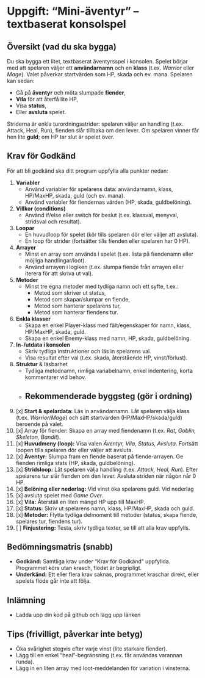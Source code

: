 ﻿# Uppgift: “Mini-äventyr” – textbaserat konsolspel

## Översikt (vad du ska bygga)
Du ska bygga ett litet, textbaserat äventyrsspel i konsolen. Spelet börjar med att spelaren
väljer ett **användarnamn** och en **klass** (t.ex. _Warrior_ eller _Mage_). Valet påverkar startvärden
som HP, skada och ev. mana. Spelaren kan sedan:

- Gå på **äventyr** och möta slumpade **fiender**,
- **Vila** för att återfå lite HP,
- Visa **status**,
- Eller **avsluta** spelet.

Striderna är enkla turordningsstrider: spelaren väljer en handling (t.ex. Attack, Heal, Run),
fienden slår tillbaka om den lever. Om spelaren vinner får hen lite **guld**; om HP tar slut är
spelet över.
## Krav för Godkänd
För att bli godkänd ska ditt program uppfylla alla punkter nedan:
1. **Variabler**
    - Använd variabler för spelarens data: användarnamn, klass, HP/MaxHP,
   skada, guld (och ev. mana). 
    - Använd variabler för fiendernas värden (HP, skada, guldbelöning).
2. **Villkor (conditions)**
   - Använd if/else eller switch för beslut (t.ex. klassval, menyval, stridsval
      och resultat).
3. **Loopar**
   - En huvudloop för spelet (kör tills spelaren dör eller väljer att avsluta). 
   - En loop för strider (fortsätter tills fienden eller spelaren har 0 HP).
4. **Arrayer**
   - Minst en array som används i spelet (t.ex. lista på fiendenamn eller möjliga
      handlingar/loot).
   - Använd arrayen i logiken (t.ex. slumpa fiende från arrayen eller iterera för att skriva ut val).
5. **Metoder**
   - Minst tre egna metoder med tydliga namn och ett syfte, t.ex.:
     -  Metod som skriver ut status,
     - Metod som skapar/slumpar en fiende,
     - Metod som hanterar spelarens tur,
     - Metod som hanterar fiendens tur.
6. **Enkla klasser**
   - Skapa en enkel Player-klass med fält/egenskaper för namn, klass,
      HP/MaxHP, skada, guld.
   - Skapa en enkel Enemy-klass med namn, HP, skada, guldbelöning.
7. **In-/utdata i konsolen**
   - Skriv tydliga instruktioner och läs in spelarens val.
   - Visa resultat efter val (t.ex. skada, återstående HP, vinst/förlust).
8. **Struktur** & läsbarhet
   - Tydliga metodnamn, rimliga variabelnamn, enkel indentering, korta kommentarer vid behov.
   - ## Rekommenderade byggsteg (gör i ordning)
1.   [x] **Start & spelardata:** Läs in användarnamn. Låt spelaren välja klass 
   (t.ex. _Warrior/Mage_) och sätt startvärden (HP/MaxHP/skada/guld) beroende på valet. 
2. [x] Array för fiender: Skapa en array med fiendenamn (t.ex. _Rat, Goblin, 
   Skeleton, Bandit_). 
3. [x] **Huvudmeny (loop):** Visa valen _Äventyr, Vila, Status, Avsluta_. Fortsätt loopen tills spelaren dör eller väljer att avsluta. 
4. [x] **Äventyr:** Slumpa fram en fiende baserat på fiende-arrayen. Ge fienden rimliga stats (HP, skada, guldbelöning).
6. [x] **Stridsloop:** Låt spelaren välja handling (t.ex. _Attack, Heal, Run_). Efter spelarens tur slår fienden om den lever. Avsluta striden när någon når 0 HP. 
7. [x] **Belöning eller nederlag:** Vid vinst öka spelarens guld. Vid nederlag 
8. [x] avsluta spelet med _Game Over_. 
9. [x] **Vila:** Återställ en liten mängd HP upp till MaxHP. 
10. [x] **Status:** Skriv ut spelarens namn, klass, HP/MaxHP, skada och guld. 
11. [x] **Metoder:** Flytta tydliga delmoment till metoder (status, skapa fiende, spelares tur, fiendens tur).
12. [ ] **Finjustering:** Testa, skriv tydliga texter, se till att alla krav uppfylls.

## Bedömningsmatris (snabb)
- **Godkänd:** Samtliga krav under “Krav för Godkänd” uppfyllda. Programmet körs 
  utan krasch, flödet är begripligt. 
- **Underkänd:** Ett eller flera krav saknas, programmet kraschar direkt, eller spelets flöde går inte att följa.

## Inlämning
- Ladda upp din kod på github och lägg upp länken

## Tips (frivilligt, påverkar inte betyg)
- Öka svårighet stegvis efter varje vinst (lite starkare fiender).
- Lägg till en enkel “heal”-begränsning (t.ex. får användas varannan runda).
- Lägg in en liten array med loot-meddelanden för variation i vinsterna.